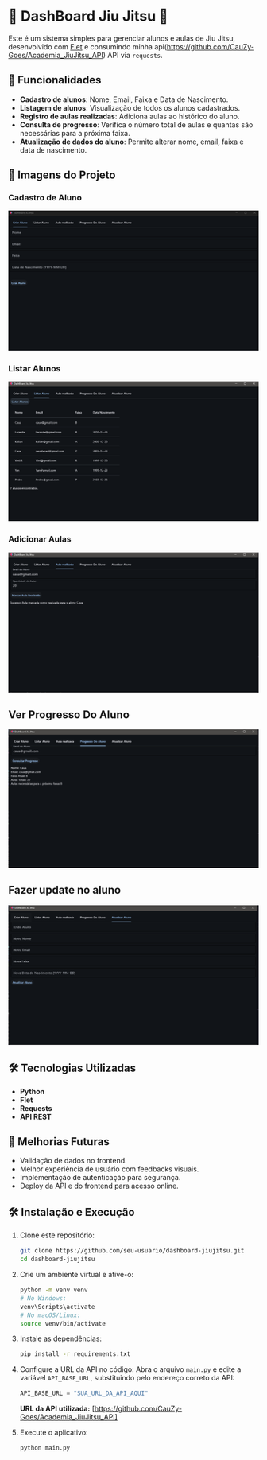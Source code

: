 # 🥋 DashBoard Jiu Jitsu 🥋

Este é um sistema simples para gerenciar alunos e aulas de Jiu Jitsu, desenvolvido com [Flet](https://flet.dev/) e consumindo minha api(https://github.com/CauZy-Goes/Academia_JiuJitsu_API) API via `requests`.

## 📌 Funcionalidades

- **Cadastro de alunos**: Nome, Email, Faixa e Data de Nascimento.
- **Listagem de alunos**: Visualização de todos os alunos cadastrados.
- **Registro de aulas realizadas**: Adiciona aulas ao histórico do aluno.
- **Consulta de progresso**: Verifica o número total de aulas e quantas são necessárias para a próxima faixa.
- **Atualização de dados do aluno**: Permite alterar nome, email, faixa e data de nascimento.

## 📸 Imagens do Projeto

### Cadastro de Aluno
![Tela Cadastro](https://github.com/CauZy-Goes/Academia_JiuJitsu/blob/main/JiuJitsu_imgs/cadastro.png)


### Listar Alunos
![Tela Lista](https://github.com/CauZy-Goes/Academia_JiuJitsu/blob/main/JiuJitsu_imgs/Listar%20aluno.png)


### Adicionar Aulas
![Tela Aulas](https://github.com/CauZy-Goes/Academia_JiuJitsu/blob/main/JiuJitsu_imgs/aula_realizada.png)

## Ver Progresso Do Aluno
![Tela Progresso](https://github.com/CauZy-Goes/Academia_JiuJitsu/blob/main/JiuJitsu_imgs/Progresso%20do%20aluno.png)

## Fazer update no aluno
![Tela update](https://github.com/CauZy-Goes/Academia_JiuJitsu/blob/main/JiuJitsu_imgs/Atualizar%20aluno.png)


## 🛠️ Tecnologias Utilizadas

- **Python**
- **Flet**
- **Requests**
- **API REST**

## 🚀 Melhorias Futuras

- Validação de dados no frontend.
- Melhor experiência de usuário com feedbacks visuais.
- Implementação de autenticação para segurança.
- Deploy da API e do frontend para acesso online.


## 🛠️ Instalação e Execução

1. Clone este repositório:

   ```sh
   git clone https://github.com/seu-usuario/dashboard-jiujitsu.git
   cd dashboard-jiujitsu
   ```

2. Crie um ambiente virtual e ative-o:

   ```sh
   python -m venv venv
   # No Windows:
   venv\Scripts\activate
   # No macOS/Linux:
   source venv/bin/activate
   ```

3. Instale as dependências:

   ```sh
   pip install -r requirements.txt
   ```

4. Configure a URL da API no código: Abra o arquivo `main.py` e edite a variável `API_BASE_URL`, substituindo pelo endereço correto da API:

   ```python
   API_BASE_URL = "SUA_URL_DA_API_AQUI"
   ```

   **URL da API utilizada:** [https://github.com/CauZy-Goes/Academia_JiuJitsu_API]

5. Execute o aplicativo:

   ```sh
   python main.py
   ```
